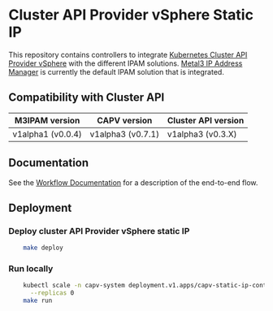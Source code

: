 # Cluster API Provider vSphere Static IP

This repository contains controllers to integrate [Kubernetes Cluster API Provider vSphere](https://github.com/kubernetes-sigs/cluster-api-provider-vsphere) with the different IPAM solutions. [Metal3 IP Address Manager](https://github.com/metal3-io/ip-address-manager) is currently the default IPAM solution that is integrated.

## Compatibility with Cluster API

| M3IPAM version    | CAPV version     | Cluster API version |
|-------------------|-------------------|---------------------|
| v1alpha1 (v0.0.4) | v1alpha3 (v0.7.1) | v1alpha3 (v0.3.X)   |
 
## Documentation

See the [Workflow Documentation](docs/workflow.md) for a description of the end-to-end flow.
 
## Deployment

### Deploy cluster API Provider vSphere static IP

```sh
    make deploy
```

### Run locally

```sh
    kubectl scale -n capv-system deployment.v1.apps/capv-static-ip-controller-manager \
      --replicas 0
    make run
```


 
